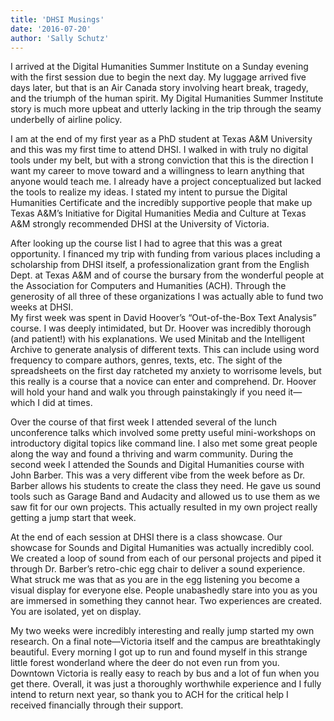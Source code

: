 ```yaml
---
title: 'DHSI Musings'
date: '2016-07-20'
author: 'Sally Schutz'
---
```

I arrived at the Digital Humanities Summer Institute on a Sunday evening with the first session due to begin the next day. My luggage arrived five days later, but that is an Air Canada story involving heart break, tragedy, and the triumph of the human spirit. My Digital Humanities Summer Institute story is much more upbeat and utterly lacking in the trip through the seamy underbelly of airline policy.

I am at the end of my first year as a PhD student at Texas A&amp;M University and this was my first time to attend DHSI. I walked in with truly no digital tools under my belt, but with a strong conviction that this is the direction I want my career to move toward and a willingness to learn anything that anyone would teach me. I already have a project conceptualized but lacked the tools to realize my ideas. I stated my intent to pursue the Digital Humanities Certificate and the incredibly supportive people that make up Texas A&amp;M’s Initiative for Digital Humanities Media and Culture at Texas A&amp;M strongly recommended DHSI at the University of Victoria.

After looking up the course list I had to agree that this was a great opportunity. I financed my trip with funding from various places including a scholarship from DHSI itself, a professionalization grant from the English Dept. at Texas A&amp;M and of course the bursary from the wonderful people at the Association for Computers and Humanities (ACH). Through the generosity of all three of these organizations I was actually able to fund two weeks at DHSI.  
My first week was spent in David Hoover’s “Out-of-the-Box Text Analysis” course. I was deeply intimidated, but Dr. Hoover was incredibly thorough (and patient!) with his explanations. We used Minitab and the Intelligent Archive to generate analysis of different texts. This can include using word frequency to compare authors, genres, texts, etc. The sight of the spreadsheets on the first day ratcheted my anxiety to worrisome levels, but this really is a course that a novice can enter and comprehend. Dr. Hoover will hold your hand and walk you through painstakingly if you need it—which I did at times.

Over the course of that first week I attended several of the lunch unconference talks which involved some pretty useful mini-workshops on introductory digital topics like command line. I also met some great people along the way and found a thriving and warm community. During the second week I attended the Sounds and Digital Humanities course with John Barber. This was a very different vibe from the week before as Dr. Barber allows his students to create the class they need. He gave us sound tools such as Garage Band and Audacity and allowed us to use them as we saw fit for our own projects. This actually resulted in my own project really getting a jump start that week.

At the end of each session at DHSI there is a class showcase. Our showcase for Sounds and Digital Humanities was actually incredibly cool. We created a loop of sound from each of our personal projects and piped it through Dr. Barber’s retro-chic egg chair to deliver a sound experience. What struck me was that as you are in the egg listening you become a visual display for everyone else. People unabashedly stare into you as you are immersed in something they cannot hear. Two experiences are created. You are isolated, yet on display.

My two weeks were incredibly interesting and really jump started my own research. On a final note—Victoria itself and the campus are breathtakingly beautiful. Every morning I got up to run and found myself in this strange little forest wonderland where the deer do not even run from you. Downtown Victoria is really easy to reach by bus and a lot of fun when you get there. Overall, it was just a thoroughly worthwhile experience and I fully intend to return next year, so thank you to ACH for the critical help I received financially through their support.
